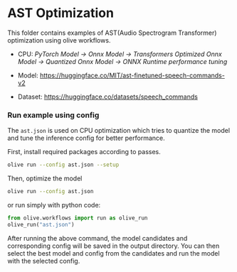 # AST Optimization
This folder contains examples of AST(Audio Spectrogram Transformer) optimization using olive workflows.

- CPU: *PyTorch Model -> Onnx Model -> Transformers Optimized Onnx Model -> Quantized Onnx Model -> ONNX Runtime performance tuning*

- Model: https://huggingface.co/MIT/ast-finetuned-speech-commands-v2
- Dataset: https://huggingface.co/datasets/speech_commands

### Run example using config

The `ast.json` is used on CPU optimization which tries to quantize the model and tune the inference config for better performance.

First, install required packages according to passes.
```sh
olive run --config ast.json --setup
```

Then, optimize the model
```sh
olive run --config ast.json
```

or run simply with python code:
```python
from olive.workflows import run as olive_run
olive_run("ast.json")
```

After running the above command, the model candidates and corresponding config will be saved in the output directory.
You can then select the best model and config from the candidates and run the model with the selected config.
